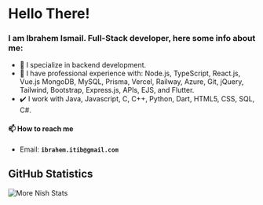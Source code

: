 # Hello There!

### I am Ibrahem Ismail. Full-Stack developer, here some info about me:
- 👀 I specialize in backend development.
- 💞️ I have professional experience with: Node.js, TypeScript, React.js, Vue.js MongoDB, MySQL, Prisma, Vercel, Railway, Azure, Git, jQuery, Tailwind, Bootstrap, Express.js, APIs, EJS, and Flutter.
- ✔️ I work with Java, Javascript, C, C++, Python, Dart, HTML5, CSS, SQL, C#.

#### 📫 How to reach me
- Email: **`ibrahem.itib@gmail.com`**

## GitHub Statistics
<!-- [![Nishant1500's GitHub Stats](https://github-readme-stats.vercel.app/api?username=IbrahemIsmail&show_icons=true&theme=radical)](https://github.com/Nishant1500?tab=overview)
<br>
<a href="https://github.com/IbrahemIsmail?tab=overview">
<img align="center" alt="Nish's most used languages" src="https://github-readme-stats.vercel.app/api/top-langs/?username=IbrahemIsmail&layout=compact&langs_count=9&theme=radical&exclude_repo=Optifine-Mod-Coder-Pack-1.16.1,Projects"/> -->
<p><img align="center" src="https://github-readme-streak-stats.herokuapp.com/?user=IbrahemIsmail&theme=radical" alt="More Nish Stats" /></p>
</a>
